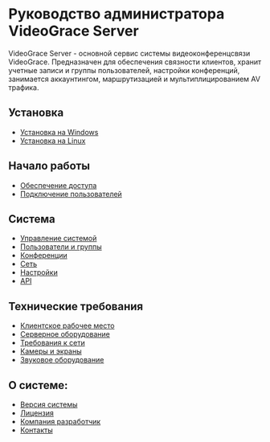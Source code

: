 # Руководство администратора VideoGrace Server

VideoGrace Server - основной сервис системы видеоконференцсвязи VideoGrace.
Предназначен для обеспечения связности клиентов, хранит учетные записи и группы пользователей, настройки конференций, занимается 
аккаунтингом, маршрутизацией и мультиплицированием AV трафика.

## Установка
* [Установка на Windows](install/win.md)
* [Установка на Linux](install/lin.md)

## Начало работы
* [Обеспечение доступа](setup/accessibility.md)
* [Подключение пользователей](setup/client_connect.md)

## Система
* [Управление системой](system/managing.md)
* [Пользователи и группы](system/clients_groups.md)
* [Конференции](system/conferences.md)
* [Сеть](system/network.md)
* [Настройки](system/settings.md)
* [API](system/api.md)

## Технические требования
* [Клиентское рабочее место](requirements/client.md)
* [Серверное оборудование](requirements/server.md)
* [Требования к сети](requirements/network.md)
* [Камеры и экраны](requirements/camera.md)
* [Звуковое оборудование](requirements/sound.md)

## О системе:
* [Версия системы](about/version.md)
* [Лицензия](about/licence.md)
* [Компания разработчик](about/company.md)
* [Контакты](about/contacts.md)
